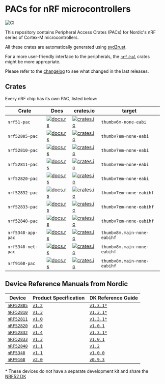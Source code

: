 # PACs for nRF microcontrollers

![CI](https://github.com/nrf-rs/nrf-pacs/workflows/CI/badge.svg)

This repository contains Peripheral Access Crates (PACs) for Nordic's nRF series of Cortex-M microcontrollers.

All these crates are automatically generated using [svd2rust].

For a more user-friendly interface to the peripherals, the [`nrf-hal`] crates might be more appropriate.

Please refer to the [changelog] to see what changed in the last releases.

[changelog]: ./CHANGELOG.md
[`nrf-hal`]: https://github.com/nrf-rs/nrf-hal/
[svd2rust]: https://github.com/rust-embedded/svd2rust

## Crates

Every nRF chip has its own PAC, listed below:

| Crate | Docs | crates.io | target |
|-------|------|-----------|--------|
| `nrf51-pac` | [![docs.rs](https://docs.rs/nrf51-pac/badge.svg)](https://docs.rs/nrf51-pac) | [![crates.io](https://img.shields.io/crates/d/nrf51-pac.svg)](https://crates.io/crates/nrf51-pac) | `thumbv6m-none-eabi` |
| `nrf52805-pac` | [![docs.rs](https://docs.rs/nrf52805-pac/badge.svg)](https://docs.rs/nrf52805-pac) | [![crates.io](https://img.shields.io/crates/d/nrf52805-pac.svg)](https://crates.io/crates/nrf52805-pac) | `thumbv7em-none-eabi` |
| `nrf52810-pac` | [![docs.rs](https://docs.rs/nrf52810-pac/badge.svg)](https://docs.rs/nrf52810-pac) | [![crates.io](https://img.shields.io/crates/d/nrf52810-pac.svg)](https://crates.io/crates/nrf52810-pac) | `thumbv7em-none-eabi` |
| `nrf52811-pac` | [![docs.rs](https://docs.rs/nrf52811-pac/badge.svg)](https://docs.rs/nrf52811-pac) | [![crates.io](https://img.shields.io/crates/d/nrf52811-pac.svg)](https://crates.io/crates/nrf52811-pac) | `thumbv7em-none-eabi` |
| `nrf52820-pac` | [![docs.rs](https://docs.rs/nrf52820-pac/badge.svg)](https://docs.rs/nrf52820-pac) | [![crates.io](https://img.shields.io/crates/d/nrf52820-pac.svg)](https://crates.io/crates/nrf52820-pac) | `thumbv7em-none-eabi` |
| `nrf52832-pac` | [![docs.rs](https://docs.rs/nrf52832-pac/badge.svg)](https://docs.rs/nrf52832-pac) | [![crates.io](https://img.shields.io/crates/d/nrf52832-pac.svg)](https://crates.io/crates/nrf52832-pac) | `thumbv7em-none-eabihf` |
| `nrf52833-pac` | [![docs.rs](https://docs.rs/nrf52833-pac/badge.svg)](https://docs.rs/nrf52833-pac) | [![crates.io](https://img.shields.io/crates/d/nrf52833-pac.svg)](https://crates.io/crates/nrf52833-pac) | `thumbv7em-none-eabihf` |
| `nrf52840-pac` | [![docs.rs](https://docs.rs/nrf52840-pac/badge.svg)](https://docs.rs/nrf52840-pac) | [![crates.io](https://img.shields.io/crates/d/nrf52840-pac.svg)](https://crates.io/crates/nrf52840-pac) | `thumbv7em-none-eabihf` |
| `nrf5340-app-pac` | [![docs.rs](https://docs.rs/nrf5340-app-pac/badge.svg)](https://docs.rs/nrf5340-app-pac) | [![crates.io](https://img.shields.io/crates/d/nrf5340-app-pac.svg)](https://crates.io/crates/nrf5340-app-pac) | `thumbv8m.main-none-eabihf` |
| `nrf5340-net-pac` | [![docs.rs](https://docs.rs/nrf5340-net-pac/badge.svg)](https://docs.rs/nrf5340-net-pac) | [![crates.io](https://img.shields.io/crates/d/nrf5340-net-pac.svg)](https://crates.io/crates/nrf5340-net-pac) | `thumbv8m.main-none-eabihf` |
| `nrf9160-pac` | [![docs.rs](https://docs.rs/nrf9160-pac/badge.svg)](https://docs.rs/nrf9160-pac) | [![crates.io](https://img.shields.io/crates/d/nrf9160-pac.svg)](https://crates.io/crates/nrf9160-pac) | `thumbv8m.main-none-eabihf` |

## Device Reference Manuals from Nordic

| Device | Product Specification | DK Reference Guide |
|-------|------|-----------|
| [`nRF52805`](https://www.nordicsemi.com/Products/nrf52805) | [`v1.2`](https://infocenter.nordicsemi.com/pdf/nRF52805_PS_v1.2.pdf) | [`v1.3.1*`](https://infocenter.nordicsemi.com/pdf/nRF52_DK_User_Guide_v1.3.1.pdf) |
| [`nRF52810`](https://www.nordicsemi.com/products/nrf52810) | [`v1.3`](https://infocenter.nordicsemi.com/pdf/nRF52810_PS_v1.3.pdf) | [`v1.3.1*`](https://infocenter.nordicsemi.com/pdf/nRF52_DK_User_Guide_v1.3.1.pdf) |
| [`nRF52811`](https://www.nordicsemi.com/products/nrf52811) | [`v1.0`](https://infocenter.nordicsemi.com/pdf/nRF52811_PS_v1.0.pdf) | [`v1.3.1*`](https://infocenter.nordicsemi.com/pdf/nRF52_DK_User_Guide_v1.3.1.pdf) |
| [`nRF52820`](https://www.nordicsemi.com/Products/nRF52820) | [`v1.0`](https://infocenter.nordicsemi.com/pdf/nRF52820_PS_v1.0.pdf) | [`v1.0.1`](http://infocenter.nordicsemi.com/pdf/nRF52833_DK_User_Guide_v1.0.1.pdf) |
| [`nRF52832`](https://www.nordicsemi.com/products/nrf52832) | [`v1.4`](https://infocenter.nordicsemi.com/pdf/nRF52832_PS_v1.4.pdf) | [`v1.3.1*`](https://infocenter.nordicsemi.com/pdf/nRF52_DK_User_Guide_v1.3.1.pdf) |
| [`nRF52833`](https://www.nordicsemi.com/products/nrf52833) | [`v1.3`](https://infocenter.nordicsemi.com/pdf/nRF52833_PS_v1.3.pdf) | [`v1.0.1`](http://infocenter.nordicsemi.com/pdf/nRF52833_DK_User_Guide_v1.0.1.pdf) |
| [`nRF52840`](https://www.nordicsemi.com/Products/nRF52840) | [`v1.1`](https://infocenter.nordicsemi.com/pdf/nRF52840_PS_v1.1.pdf) | [`v1.2`](https://infocenter.nordicsemi.com/pdf/nRF52840_DK_User_Guide_v1.2.pdf) |
| [`nRF5340`](https://www.nordicsemi.com/Products/nRF5340) | [`v1.1`](https://infocenter.nordicsemi.com/pdf/nRF5340_PS_v1.1.pdf) | [`v1.0.0`](https://infocenter.nordicsemi.com/pdf/nRF5340_DK_User_Guide_20210304.pdf) |
| [`nRF9160`](https://www.nordicsemi.com/Products/nrf9160) | [`v2.0`](https://infocenter.nordicsemi.com/pdf/nRF9160_PS_v2.0.pdf) | [`v0.9.3`](https://infocenter.nordicsemi.com/pdf/nRF9160_DK_HW_User_Guide_v0.9.3.pdf) |

\* These devices do not have a separate development kit and share the [NRF52 DK](https://www.nordicsemi.com/Software-and-tools/Development-Kits/nRF52-DK)
